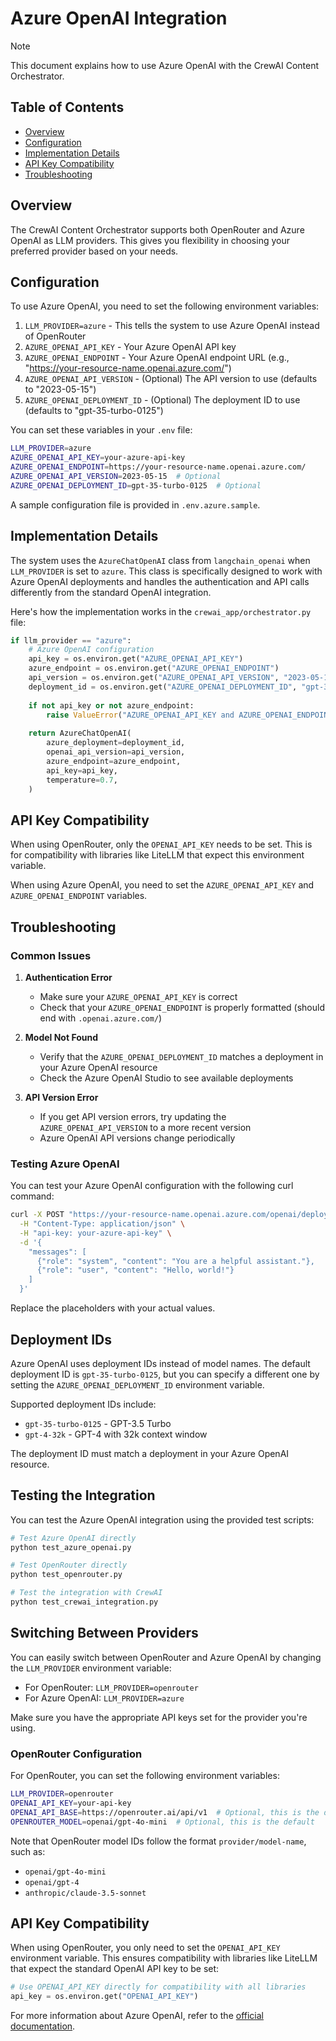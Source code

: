 # Azure OpenAI Integration

> [!NOTE]
> This document explains how to use Azure OpenAI with the CrewAI Content Orchestrator.

## Table of Contents
- [Overview](#overview)
- [Configuration](#configuration)
- [Implementation Details](#implementation-details)
- [API Key Compatibility](#api-key-compatibility)
- [Troubleshooting](#troubleshooting)

## Overview

The CrewAI Content Orchestrator supports both OpenRouter and Azure OpenAI as LLM providers. This gives you flexibility in choosing your preferred provider based on your needs.

## Configuration

To use Azure OpenAI, you need to set the following environment variables:

1. `LLM_PROVIDER=azure` - This tells the system to use Azure OpenAI instead of OpenRouter
2. `AZURE_OPENAI_API_KEY` - Your Azure OpenAI API key
3. `AZURE_OPENAI_ENDPOINT` - Your Azure OpenAI endpoint URL (e.g., "https://your-resource-name.openai.azure.com/")
4. `AZURE_OPENAI_API_VERSION` - (Optional) The API version to use (defaults to "2023-05-15")
5. `AZURE_OPENAI_DEPLOYMENT_ID` - (Optional) The deployment ID to use (defaults to "gpt-35-turbo-0125")

You can set these variables in your `.env` file:

```bash
LLM_PROVIDER=azure
AZURE_OPENAI_API_KEY=your-azure-api-key
AZURE_OPENAI_ENDPOINT=https://your-resource-name.openai.azure.com/
AZURE_OPENAI_API_VERSION=2023-05-15  # Optional
AZURE_OPENAI_DEPLOYMENT_ID=gpt-35-turbo-0125  # Optional
```

A sample configuration file is provided in `.env.azure.sample`.

## Implementation Details

The system uses the `AzureChatOpenAI` class from `langchain_openai` when `LLM_PROVIDER` is set to `azure`. This class is specifically designed to work with Azure OpenAI deployments and handles the authentication and API calls differently from the standard OpenAI integration.

Here's how the implementation works in the `crewai_app/orchestrator.py` file:

```python
if llm_provider == "azure":
    # Azure OpenAI configuration
    api_key = os.environ.get("AZURE_OPENAI_API_KEY")
    azure_endpoint = os.environ.get("AZURE_OPENAI_ENDPOINT")
    api_version = os.environ.get("AZURE_OPENAI_API_VERSION", "2023-05-15")
    deployment_id = os.environ.get("AZURE_OPENAI_DEPLOYMENT_ID", "gpt-35-turbo-0125")
    
    if not api_key or not azure_endpoint:
        raise ValueError("AZURE_OPENAI_API_KEY and AZURE_OPENAI_ENDPOINT must be set for Azure OpenAI")
    
    return AzureChatOpenAI(
        azure_deployment=deployment_id,
        openai_api_version=api_version,
        azure_endpoint=azure_endpoint,
        api_key=api_key,
        temperature=0.7,
    )
```

## API Key Compatibility

When using OpenRouter, only the `OPENAI_API_KEY` needs to be set. This is for compatibility with libraries like LiteLLM that expect this environment variable.

When using Azure OpenAI, you need to set the `AZURE_OPENAI_API_KEY` and `AZURE_OPENAI_ENDPOINT` variables.

## Troubleshooting

### Common Issues

1. **Authentication Error**
   - Make sure your `AZURE_OPENAI_API_KEY` is correct
   - Check that your `AZURE_OPENAI_ENDPOINT` is properly formatted (should end with `.openai.azure.com/`)

2. **Model Not Found**
   - Verify that the `AZURE_OPENAI_DEPLOYMENT_ID` matches a deployment in your Azure OpenAI resource
   - Check the Azure OpenAI Studio to see available deployments

3. **API Version Error**
   - If you get API version errors, try updating the `AZURE_OPENAI_API_VERSION` to a more recent version
   - Azure OpenAI API versions change periodically

### Testing Azure OpenAI

You can test your Azure OpenAI configuration with the following curl command:

```bash
curl -X POST "https://your-resource-name.openai.azure.com/openai/deployments/your-deployment-id/chat/completions?api-version=2023-05-15" \
  -H "Content-Type: application/json" \
  -H "api-key: your-azure-api-key" \
  -d '{
    "messages": [
      {"role": "system", "content": "You are a helpful assistant."},
      {"role": "user", "content": "Hello, world!"}
    ]
  }'
```

Replace the placeholders with your actual values.

## Deployment IDs

Azure OpenAI uses deployment IDs instead of model names. The default deployment ID is `gpt-35-turbo-0125`, but you can specify a different one by setting the `AZURE_OPENAI_DEPLOYMENT_ID` environment variable.

Supported deployment IDs include:

- `gpt-35-turbo-0125` - GPT-3.5 Turbo
- `gpt-4-32k` - GPT-4 with 32k context window

The deployment ID must match a deployment in your Azure OpenAI resource.

## Testing the Integration

You can test the Azure OpenAI integration using the provided test scripts:

```bash
# Test Azure OpenAI directly
python test_azure_openai.py

# Test OpenRouter directly
python test_openrouter.py

# Test the integration with CrewAI
python test_crewai_integration.py
```

## Switching Between Providers

You can easily switch between OpenRouter and Azure OpenAI by changing the `LLM_PROVIDER` environment variable:

- For OpenRouter: `LLM_PROVIDER=openrouter`
- For Azure OpenAI: `LLM_PROVIDER=azure`

Make sure you have the appropriate API keys set for the provider you're using.

### OpenRouter Configuration

For OpenRouter, you can set the following environment variables:

```bash
LLM_PROVIDER=openrouter
OPENAI_API_KEY=your-api-key
OPENAI_API_BASE=https://openrouter.ai/api/v1  # Optional, this is the default
OPENROUTER_MODEL=openai/gpt-4o-mini  # Optional, this is the default
```

Note that OpenRouter model IDs follow the format `provider/model-name`, such as:

- `openai/gpt-4o-mini`
- `openai/gpt-4`
- `anthropic/claude-3.5-sonnet`

## API Key Compatibility

When using OpenRouter, you only need to set the `OPENAI_API_KEY` environment variable. This ensures compatibility with libraries like LiteLLM that expect the standard OpenAI API key to be set:

```python
# Use OPENAI_API_KEY directly for compatibility with all libraries
api_key = os.environ.get("OPENAI_API_KEY")
```

For more information about Azure OpenAI, refer to the [official documentation](https://learn.microsoft.com/en-us/fabric/data-science/ai-services/how-to-use-openai-sdk-synapse?tabs=python0).
